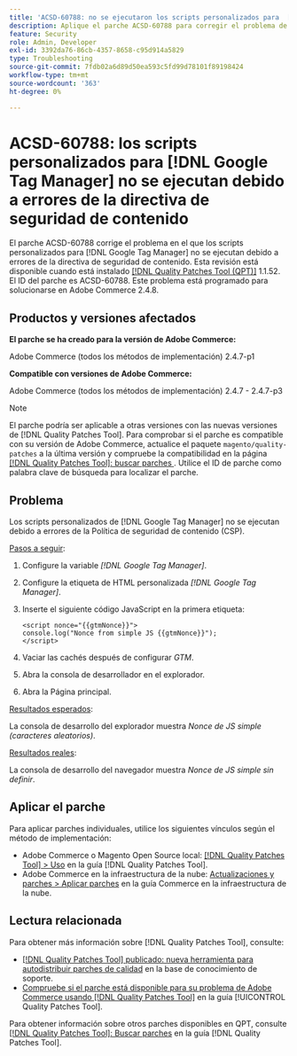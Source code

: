 ```yaml
---
title: 'ACSD-60788: no se ejecutaron los scripts personalizados para  [!DNL Google Tag Manager] debido a errores de CSP'
description: Aplique el parche ACSD-60788 para corregir el problema de Adobe Commerce en el que los scripts personalizados para [!DNL Google Tag Manager] no se ejecutan debido a errores de Política de seguridad de contenido (CSP).
feature: Security
role: Admin, Developer
exl-id: 3392da76-86cb-4357-8658-c95d914a5829
type: Troubleshooting
source-git-commit: 7fdb02a6d89d50ea593c5fd99d78101f89198424
workflow-type: tm+mt
source-wordcount: '363'
ht-degree: 0%

---
```


# ACSD-60788: los scripts personalizados para [!DNL Google Tag Manager] no se ejecutan debido a errores de la directiva de seguridad de contenido

El parche ACSD-60788 corrige el problema en el que los scripts personalizados para [!DNL Google Tag Manager] no se ejecutan debido a errores de la directiva de seguridad de contenido. Esta revisión está disponible cuando está instalado [[!DNL Quality Patches Tool (QPT)]](https://experienceleague.adobe.com/es/docs/commerce-operations/tools/quality-patches-tool/quality-patches-tool-to-self-serve-quality-patches) 1.1.52. El ID del parche es ACSD-60788. Este problema está programado para solucionarse en Adobe Commerce 2.4.8.

## Productos y versiones afectados

**El parche se ha creado para la versión de Adobe Commerce:**

Adobe Commerce (todos los métodos de implementación) 2.4.7-p1

**Compatible con versiones de Adobe Commerce:**

Adobe Commerce (todos los métodos de implementación) 2.4.7 - 2.4.7-p3

>[!NOTE]
>
>El parche podría ser aplicable a otras versiones con las nuevas versiones de [!DNL Quality Patches Tool]. Para comprobar si el parche es compatible con su versión de Adobe Commerce, actualice el paquete `magento/quality-patches` a la última versión y compruebe la compatibilidad en la página [[!DNL Quality Patches Tool]: buscar parches ](https://experienceleague.adobe.com/tools/commerce-quality-patches/index.html?lang=es). Utilice el ID de parche como palabra clave de búsqueda para localizar el parche.

## Problema

Los scripts personalizados de [!DNL Google Tag Manager] no se ejecutan debido a errores de la Política de seguridad de contenido (CSP).

<u>Pasos a seguir</u>:

1. Configure la variable *[!DNL Google Tag Manager]*.
1. Configure la etiqueta de HTML personalizada *[!DNL Google Tag Manager]*.
1. Inserte el siguiente código JavaScript en la primera etiqueta:

   ```
   <script nonce="{{gtmNonce}}">
   console.log("Nonce from simple JS {{gtmNonce}}");
   </script>
   ```

1. Vaciar las cachés después de configurar *GTM*.
1. Abra la consola de desarrollador en el explorador.
1. Abra la Página principal.

<u>Resultados esperados</u>:

La consola de desarrollo del explorador muestra *Nonce de JS simple (caracteres aleatorios)*.

<u>Resultados reales</u>:

La consola de desarrollo del navegador muestra *Nonce de JS simple sin definir*.

## Aplicar el parche

Para aplicar parches individuales, utilice los siguientes vínculos según el método de implementación:

* Adobe Commerce o Magento Open Source local: [[!DNL Quality Patches Tool] > Uso](/help/tools/quality-patches-tool/usage.md) en la guía [!DNL Quality Patches Tool].
* Adobe Commerce en la infraestructura de la nube: [Actualizaciones y parches > Aplicar parches](https://experienceleague.adobe.com/docs/commerce-cloud-service/user-guide/develop/upgrade/apply-patches.html?lang=es) en la guía Commerce en la infraestructura de la nube.

## Lectura relacionada

Para obtener más información sobre [!DNL Quality Patches Tool], consulte:

* [[!DNL Quality Patches Tool] publicado: nueva herramienta para autodistribuir parches de calidad](https://experienceleague.adobe.com/es/docs/commerce-operations/tools/quality-patches-tool/quality-patches-tool-to-self-serve-quality-patches) en la base de conocimiento de soporte.
* [Compruebe si el parche está disponible para su problema de Adobe Commerce usando [!DNL Quality Patches Tool]](/help/tools/quality-patches-tool/patches-available-in-qpt/check-patch-for-magento-issue-with-magento-quality-patches.md) en la guía [!UICONTROL Quality Patches Tool].


Para obtener información sobre otros parches disponibles en QPT, consulte [[!DNL Quality Patches Tool]: Buscar parches](https://experienceleague.adobe.com/tools/commerce-quality-patches/index.html?lang=es) en la guía [!DNL Quality Patches Tool].
